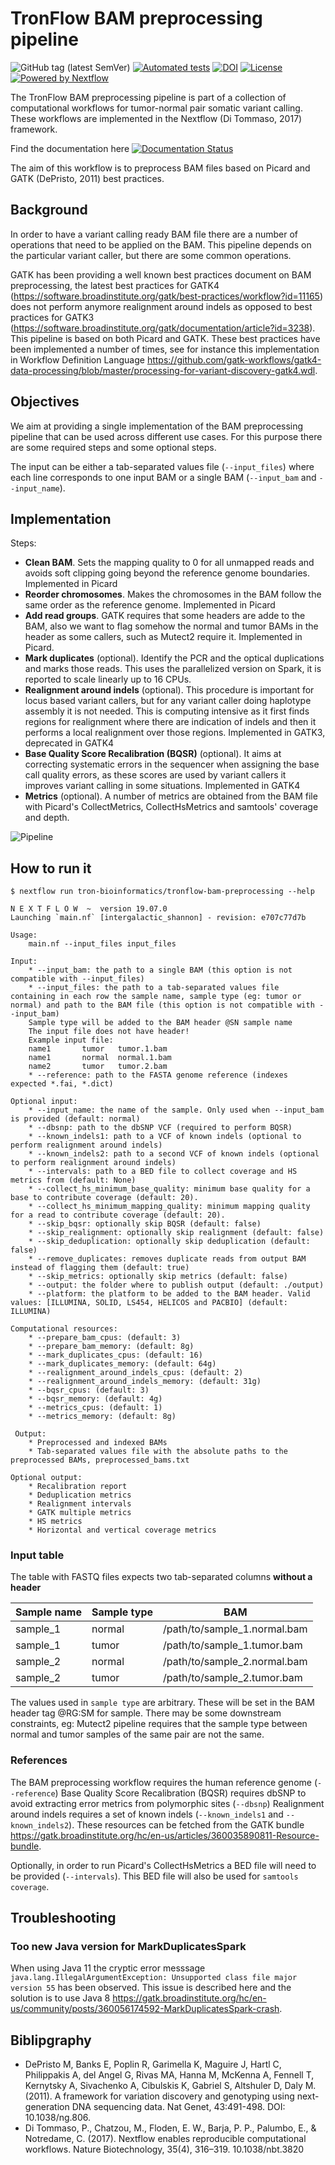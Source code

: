 # TronFlow BAM preprocessing pipeline

![GitHub tag (latest SemVer)](https://img.shields.io/github/v/release/tron-bioinformatics/tronflow-bam-preprocessing?sort=semver)
[![Automated tests](https://github.com/TRON-Bioinformatics/tronflow-bam-preprocessing/actions/workflows/automated_tests.yml/badge.svg)](https://github.com/TRON-Bioinformatics/tronflow-bam-preprocessing/actions/workflows/automated_tests.yml)
[![DOI](https://zenodo.org/badge/358400957.svg)](https://zenodo.org/badge/latestdoi/358400957)
[![License](https://img.shields.io/badge/license-MIT-green)](https://opensource.org/licenses/MIT)
[![Powered by Nextflow](https://img.shields.io/badge/powered%20by-Nextflow-orange.svg?style=flat&colorA=E1523D&colorB=007D8A)](https://www.nextflow.io/)

The TronFlow BAM preprocessing pipeline is part of a collection of computational workflows for tumor-normal pair 
somatic variant calling. These workflows are implemented in the Nextflow (Di Tommaso, 2017) framework.

Find the documentation here [![Documentation Status](https://readthedocs.org/projects/tronflow-docs/badge/?version=latest)](https://tronflow-docs.readthedocs.io/en/latest/?badge=latest)


The aim of this workflow is to preprocess BAM files based on Picard and GATK (DePristo, 2011) best practices.


## Background

In order to have a variant calling ready BAM file there are a number of operations that need to be applied on the BAM. 
This pipeline depends on the particular variant caller, but there are some common operations.

GATK has been providing a well known best practices document on BAM preprocessing, the latest best practices for 
GATK4 (https://software.broadinstitute.org/gatk/best-practices/workflow?id=11165) does not perform anymore realignment around indels as opposed to best practices for GATK3 (https://software.broadinstitute.org/gatk/documentation/article?id=3238). This pipeline is based on both Picard and GATK. These best practices have been implemented a number of times, see for instance this implementation in Workflow Definition Language https://github.com/gatk-workflows/gatk4-data-processing/blob/master/processing-for-variant-discovery-gatk4.wdl.


## Objectives

We aim at providing a single implementation of the BAM preprocessing pipeline that can be used across different 
use cases. 
For this purpose there are some required steps and some optional steps.  

The input can be either a tab-separated values file (`--input_files`) where each line corresponds to one input BAM or a single BAM (`--input_bam` and `--input_name`).

## Implementation

Steps:

* **Clean BAM**. Sets the mapping quality to 0 for all unmapped reads and avoids soft clipping going beyond the reference genome boundaries. Implemented in Picard
* **Reorder chromosomes**. Makes the chromosomes in the BAM follow the same order as the reference genome. Implemented in Picard
* **Add read groups**. GATK requires that some headers are adde to the BAM, also we want to flag somehow the normal and tumor BAMs in the header as some callers, such as Mutect2 require it. Implemented in Picard.
* **Mark duplicates** (optional). Identify the PCR and the optical duplications and marks those reads. This uses the parallelized version on Spark, it is reported to scale linearly up to 16 CPUs.
* **Realignment around indels** (optional). This procedure is important for locus based variant callers, but for any variant caller doing haplotype assembly it is not needed. This is computing intensive as it first finds regions for realignment where there are indication of indels  and then it performs a local realignment over those regions. Implemented in GATK3, deprecated in GATK4
* **Base Quality Score Recalibration (BQSR)** (optional). It aims at correcting systematic errors in the sequencer when assigning the base call quality errors, as these scores are used by variant callers it improves variant calling in some situations. Implemented in GATK4
* **Metrics** (optional). A number of metrics are obtained from the BAM file with Picard's CollectMetrics, CollectHsMetrics and samtools' coverage and depth.

![Pipeline](figures/bam_preprocessing2.png)


## How to run it

```
$ nextflow run tron-bioinformatics/tronflow-bam-preprocessing --help

N E X T F L O W  ~  version 19.07.0
Launching `main.nf` [intergalactic_shannon] - revision: e707c77d7b

Usage:
    main.nf --input_files input_files

Input:
    * --input_bam: the path to a single BAM (this option is not compatible with --input_files)
    * --input_files: the path to a tab-separated values file containing in each row the sample name, sample type (eg: tumor or normal) and path to the BAM file (this option is not compatible with --input_bam)
    Sample type will be added to the BAM header @SN sample name
    The input file does not have header!
    Example input file:
    name1       tumor   tumor.1.bam
    name1       normal  normal.1.bam
    name2       tumor   tumor.2.bam
    * --reference: path to the FASTA genome reference (indexes expected *.fai, *.dict)

Optional input:
    * --input_name: the name of the sample. Only used when --input_bam is provided (default: normal)
    * --dbsnp: path to the dbSNP VCF (required to perform BQSR)
    * --known_indels1: path to a VCF of known indels (optional to perform realignment around indels)
    * --known_indels2: path to a second VCF of known indels (optional to perform realignment around indels)
    * --intervals: path to a BED file to collect coverage and HS metrics from (default: None)
    * --collect_hs_minimum_base_quality: minimum base quality for a base to contribute coverage (default: 20).
    * --collect_hs_minimum_mapping_quality: minimum mapping quality for a read to contribute coverage (default: 20).
    * --skip_bqsr: optionally skip BQSR (default: false)
    * --skip_realignment: optionally skip realignment (default: false)
    * --skip_deduplication: optionally skip deduplication (default: false)
    * --remove_duplicates: removes duplicate reads from output BAM instead of flagging them (default: true)
    * --skip_metrics: optionally skip metrics (default: false)
    * --output: the folder where to publish output (default: ./output)
    * --platform: the platform to be added to the BAM header. Valid values: [ILLUMINA, SOLID, LS454, HELICOS and PACBIO] (default: ILLUMINA)

Computational resources:
    * --prepare_bam_cpus: (default: 3)
    * --prepare_bam_memory: (default: 8g)
    * --mark_duplicates_cpus: (default: 16)
    * --mark_duplicates_memory: (default: 64g)
    * --realignment_around_indels_cpus: (default: 2)
    * --realignment_around_indels_memory: (default: 31g)
    * --bqsr_cpus: (default: 3)
    * --bqsr_memory: (default: 4g)
    * --metrics_cpus: (default: 1)
    * --metrics_memory: (default: 8g)

 Output:
    * Preprocessed and indexed BAMs
    * Tab-separated values file with the absolute paths to the preprocessed BAMs, preprocessed_bams.txt

Optional output:
    * Recalibration report
    * Deduplication metrics
    * Realignment intervals
    * GATK multiple metrics
    * HS metrics
    * Horizontal and vertical coverage metrics
```

### Input table

The table with FASTQ files expects two tab-separated columns **without a header**

| Sample name          | Sample type                      | BAM                  |
|----------------------|---------------------------------|------------------------------|
| sample_1             | normal      |    /path/to/sample_1.normal.bam   |
| sample_1             | tumor      |    /path/to/sample_1.tumor.bam   |
| sample_2             | normal      |    /path/to/sample_2.normal.bam   |
| sample_2             | tumor      |    /path/to/sample_2.tumor.bam   |

The values used in `sample type` are arbitrary. These will be set in the BAM header tag @RG:SM for sample. There may be some downstream constraints, eg: Mutect2 pipeline requires that the sample type between normal and tumor samples of the same pair are not the same.

### References

The BAM preprocessing workflow requires the human reference genome (`--reference`)
Base Quality Score Recalibration (BQSR) requires dbSNP to avoid extracting error metrics from polymorphic sites (`--dbsnp`)
Realignment around indels requires a set of known indels (`--known_indels1` and `--known_indels2`).
These resources can be fetched from the GATK bundle https://gatk.broadinstitute.org/hc/en-us/articles/360035890811-Resource-bundle.

Optionally, in order to run Picard's CollectHsMetrics a BED file will need to be provided (`--intervals`).
This BED file will also be used for `samtools coverage`.

## Troubleshooting

### Too new Java version for MarkDuplicatesSpark

When using Java 11 the cryptic error messsage `java.lang.IllegalArgumentException: Unsupported class file major version 55` has been observed.
This issue is described here and the solution is to use Java 8 https://gatk.broadinstitute.org/hc/en-us/community/posts/360056174592-MarkDuplicatesSpark-crash.



## Biblipgraphy

* DePristo M, Banks E, Poplin R, Garimella K, Maguire J, Hartl C, Philippakis A, del Angel G, Rivas MA, Hanna M, McKenna A, Fennell T, Kernytsky A, Sivachenko A, Cibulskis K, Gabriel S, Altshuler D, Daly M. (2011). A framework for variation discovery and genotyping using next-generation DNA sequencing data. Nat Genet, 43:491-498. DOI: 10.1038/ng.806.
* Di Tommaso, P., Chatzou, M., Floden, E. W., Barja, P. P., Palumbo, E., & Notredame, C. (2017). Nextflow enables reproducible computational workflows. Nature Biotechnology, 35(4), 316–319. 10.1038/nbt.3820
